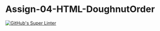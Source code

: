 # Assign-04-HTML-DoughnutOrder
[![GitHub's Super Linter](https://github.com/ICS20-Programming-ZoiaB/Assign-04-HTML-Doughnut/workflows/GitHub's%20Super%20Linter/badge.svg)](https://github.com/ICS20-Programming-ZoiaB/Assign-04-HTML-Doughnut/actions)
